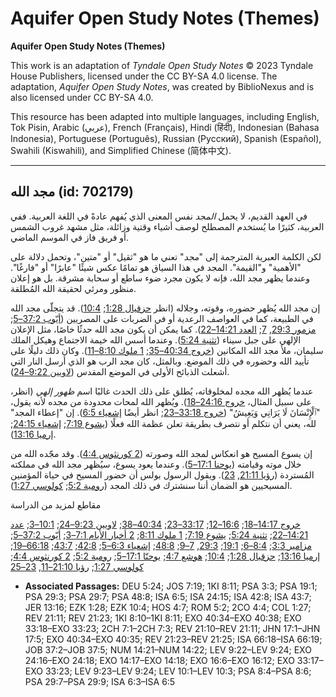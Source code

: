 # Aquifer Open Study Notes (Themes)

**Aquifer Open Study Notes (Themes)**

This work is an adaptation of *Tyndale Open Study Notes* © 2023 Tyndale House Publishers, licensed under the CC BY\-SA 4\.0 license. The adaptation, *Aquifer Open Study Notes*, was created by BiblioNexus and is also licensed under CC BY\-SA 4\.0\.

This resource has been adapted into multiple languages, including English, Tok Pisin, Arabic (عربي), French (Français), Hindi (हिंदी), Indonesian (Bahasa Indonesia), Portuguese (Português), Russian (Русский), Spanish (Español), Swahili (Kiswahili), and Simplified Chinese (简体中文).



--------------------------------

## مجد الله (id: 702179)

في العهد القديم، لا يحمل *المجد* نفس المعنى الذي يُفهم عادةً في اللغة العربية. ففي العربية، كثيرًا ما يُستخدم المصطلح لوصف أشياء وقتية وزائلة، مثل مشهد غروب الشمس أو فريق فاز في الموسم الماضي.

 لكن الكلمة العبرية المترجمة إلى "*مجد*" تعني ما هو "ثقيل" أو "متين"، وتحمل دلالة على "الأهمية" و"القيمة". المجد في هذا السياق هو تمامًا عكس شيئًا "عابرًا" أو "فارغًا". وعندما يظهر مجد الله، فإنه لا يكون مجرد ضوء ساطع أو سحابة مشرقة. بل هو إعلان منظور ومرئي لحقيقة الله المُطلقة. 

إن مجد الله يُظهر حضوره، وقوته، وجلاله (انظر [حزقيال 1:28](https://ref.ly/Ezek1:28); [10:4](https://ref.ly/Ezek10:4)). قد يتجلّى مجد الله في الطبيعة، كما في العواصف الرعدية أو في الضربات على المصريين ([أيّوب 37:2–5](https://ref.ly/Job37:2-Job37:5); [مزمور 29:3](https://ref.ly/Ps29:3), [7](https://ref.ly/Ps29:7); [العدد 14:21–22](https://ref.ly/Num14:21-Num14:22)). كما يمكن أن يكون مجد الله حدثًا خاصًا، مثل الإعلان الإلهي على جبل سيناء ([تثنية 5:24](https://ref.ly/Deut5:24)). وعندما أسس الله خيمة الاجتماع وهيكل الملك سليمان، ملأ مجد الله المكانين ([خروج 40:34–35](https://ref.ly/Exod40:34-Exod40:35); [1 ملوك 8:10–11](https://ref.ly/1Kgs8:10-1Kgs8:11)). وكان ذلك دليلًا على تأييد الله وحضوره في ذلك الموضع. وبالمثل، كان مجد الرب هو الذي أرسل النار التي أشعلت الذبائح الأولى في الموضع المقدس ([لاويين 9:22–24](https://ref.ly/Lev9:22-Lev9:24)).

عندما يُظهر الله مجده لمخلوقاته، يُطلق على ذلك الحدث غالبًا اسم *ظهور إلهي* (انظر، على سبيل المثال، [خروج 24:16–18](https://ref.ly/Exod24:16-Exod24:18)). ويُظهر الله لمحات محدودة من مجده لأنه يقول، "ٱلْإِنْسَانَ لَا يَرَانِي وَيَعِيشُ" ([خروج 33:18–23](https://ref.ly/Exod33:18-Exod33:23); انظر أيضًا [إشعياء 6:5](https://ref.ly/Isa6:5)). إن "إعطاء المجد" لله، يعني أن نتكلم أو نتصرف بطريقة تعلن عظمة الله فعلًا ([يشوع 7:19](https://ref.ly/Josh7:19); [إشعياء 24:15](https://ref.ly/Isa24:15); [إرميا 13:16](https://ref.ly/Jer13:16)).

إن يسوع المسيح هو انعكاس لمجد الله وصورته ([2 كورنثوس 4:4](https://ref.ly/2Cor4:4)). وقد مجّده الله من خلال موته وقيامته ([يوحنا 17:1–5](https://ref.ly/John17:1-John17:5)). وعندما يعود يسوع، سيُظهر مجد الله في مملكته المُستردة ([رؤيا 21:11](https://ref.ly/Rev21:11), [23](https://ref.ly/Rev21:23)). ويقول الرسول بولس أن حضور المسيح في حياة المؤمنين المسيحيين هو الضمان أننا سنشترك في ذلك المجد ([رومية 5:2](https://ref.ly/Rom5:2); [كولوسي 1:27](https://ref.ly/Col1:27)).

مقاطع لمزيد من الدراسة

[خروج 14:17–18](https://ref.ly/Exod14:17-Exod14:18); [16:6–12](https://ref.ly/Exod16:6-Exod16:12); [33:17–23](https://ref.ly/Exod33:17-Exod33:23); [40:34–38](https://ref.ly/Exod40:34-Exod40:38); [لاويين 9:23–24](https://ref.ly/Lev9:23-Lev9:24); [10:1–3](https://ref.ly/Lev10:1-Lev10:3); [عدد 14:21–22](https://ref.ly/Num14:21-Num14:22); [تثنية 5:24](https://ref.ly/Deut5:24); [يشوع 7:19](https://ref.ly/Josh7:19); [1 ملوك 8:11](https://ref.ly/1Kgs8:11); [2 أخبار الأيام 7:1–3](https://ref.ly/2Chr7:1-2Chr7:3); [أيّوب 37:2–5](https://ref.ly/Job37:2-Job37:5); [مزامير 3:3](https://ref.ly/Ps3:3); [8:4–6](https://ref.ly/Ps8:4-Ps8:6); [19:1](https://ref.ly/Ps19:1); [29:3](https://ref.ly/Ps29:3), [7–9](https://ref.ly/Ps29:7-Ps29:9); [48:8](https://ref.ly/Ps48:8); [إشعياء 6:3–5](https://ref.ly/Isa6:3-Isa6:5); [42:8](https://ref.ly/Isa42:8); [43:7](https://ref.ly/Isa43:7); [66:18–19](https://ref.ly/Isa66:18-Isa66:19); [إرميا 13:16](https://ref.ly/Jer13:16); [حزقيال 1:28](https://ref.ly/Ezek1:28); [10:4](https://ref.ly/Ezek10:4); [هوشع 4:7](https://ref.ly/Hos4:7); [يوحنّا 17:1–5](https://ref.ly/John17:1-John17:5); [رومية 5:2](https://ref.ly/Rom5:2); [2 كورنثوس 4:4](https://ref.ly/2Cor4:4); [كولوسي 1:27](https://ref.ly/Col1:27); [رؤيا 21:10–11](https://ref.ly/Rev21:10-Rev21:11), [23–25](https://ref.ly/Rev21:23-Rev21:25)

* **Associated Passages:** DEU 5:24; JOS 7:19; 1KI 8:11; PSA 3:3; PSA 19:1; PSA 29:3; PSA 29:7; PSA 48:8; ISA 6:5; ISA 24:15; ISA 42:8; ISA 43:7; JER 13:16; EZK 1:28; EZK 10:4; HOS 4:7; ROM 5:2; 2CO 4:4; COL 1:27; REV 21:11; REV 21:23; 1KI 8:10–1KI 8:11; EXO 40:34–EXO 40:38; EXO 33:18–EXO 33:23; 2CH 7:1–2CH 7:3; REV 21:10–REV 21:11; JHN 17:1–JHN 17:5; EXO 40:34–EXO 40:35; REV 21:23–REV 21:25; ISA 66:18–ISA 66:19; JOB 37:2–JOB 37:5; NUM 14:21–NUM 14:22; LEV 9:22–LEV 9:24; EXO 24:16–EXO 24:18; EXO 14:17–EXO 14:18; EXO 16:6–EXO 16:12; EXO 33:17–EXO 33:23; LEV 9:23–LEV 9:24; LEV 10:1–LEV 10:3; PSA 8:4–PSA 8:6; PSA 29:7–PSA 29:9; ISA 6:3–ISA 6:5

